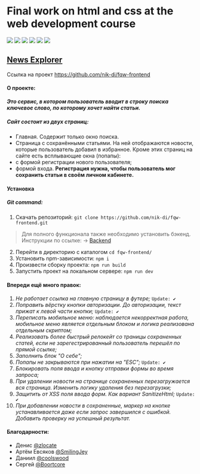 # Final work on html and css at the web development course

<img src="https://img.shields.io/static/v1?label=ver&message=0.2.2&color=brightgreen">
<img src="https://img.shields.io/static/v1?label=webpack&message=4.43.0&color=blue">
<img src="https://img.shields.io/static/v1?label=build&message=passing&color=green">
<img src="https://img.shields.io/static/v1?label=build-size&message=1.65MB&color=informational">
<img src="https://img.shields.io/github/issues-pr-closed-raw/nik-di/fqw-frontend">
<img src="https://img.shields.io/website?url=https%3A%2F%2Fnews-explorer.website">

## [News Explorer](https://news-explorer.website/)

Ссылка на проект https://github.com/nik-di/fqw-frontend

#### О проекте:
__*Это сервис, в котором пользователь вводит в строку поиска ключевое слово, по которому хочет найти статьи.*__
##### Сайт состоит из двух страниц:
* Главная. Содержит только окно поиска.
* Страница с сохранёнными статьями. На ней отображаются новости, которые пользователь добавил в избранное.
Кроме этих страниц на сайте есть всплывающие окна (попапы):
* с формой регистрации нового пользователя;
* формой входа.
**Регистрация нужна, чтобы пользователь мог сохранить статьи в своём личном кабинете.**

#### Установка
##### Git command:
1. Скачать репозиторий:
```git clone https://github.com/nik-di/fqw-frontend.git```
> Для полного функционала также необходимо установить бэкенд. Инструкции по ссылке: → [Backend](https://github.com/nik-di/web-fqw-api)
2. Перейти в директорию с каталогом
```cd fqw-frontend/```
3. Установить npm-зависимости:
```npm i```
4. Произвести сборку проекта:
```npm run build```
5. Запустить проект на локальном сервере:
```npm run dev```

 
#### Впереди ещё много правок:
1. *Не работает ссылка на главную страницу в футере;* `Update: ✔`
2. *Поправить вёрстку кнопки авторизации. До авторизации, текст прижат к левой части кнопки;* `Update: ✔`
3. *Переписать мобильное меню: наблюдается некорректная работа, мобильное меню является отдельным блоком и логика реализована отдельным скриптом;*
4. *Реализовать более быстрый релокейт со траницы сохраненных статей, если не зарегестрированный пользователь перешёл по прямой ссылке;*
5. *Заполнить блок "О себе";*
6. *Попапы не закрываются при нажатии на "ESC";* `Update: ✔`
7. *Блокировать поля ввода и кнопку отправки формы во время запроса;*
8. *При удалении новости на странице сохраненных перезагружается вся страница. Изменить логику удаления без перезагрузки;*
9. *Защитить от XSS поля ввода форм. Как вариант SanitizeHtml;* `Update: ✔`
10. *При добавлении новости в сохраненные, маркер на кнопке устанавливается даже если запрос завершился с ошибкой. Добавить проверку на успешный результат.*

#### Благодарности:
* Денис [@zlocate](https://github.com/zlocate)
* Артём Евсяков [@SmilingJey](https://github.com/SmilingJey)
* Даниил [@coolswood](https://github.com/coolswood)
* Сергей [@Boortcore](https://github.com/Boortcore)
